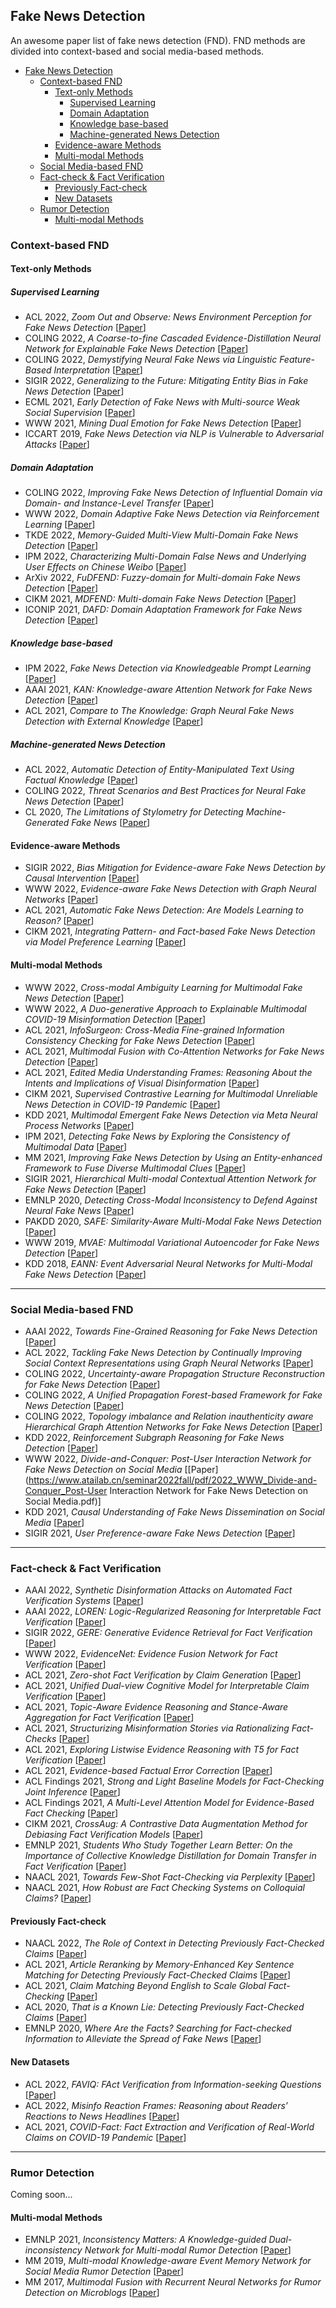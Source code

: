 

## Fake News Detection

An awesome paper list of fake news detection (FND). FND methods are divided into context-based and social media-based methods.



- [Fake News Detection](#fake-news-detection)
  - [Context-based FND](#context-based-fnd)
    - [Text-only Methods](#text-only-methods)
      - [Supervised Learning](#supervised-learning)
      - [Domain Adaptation](#domain-adaptation)
      - [Knowledge base-based](#knowledge-base-based)
      - [Machine-generated News Detection](#machine-generated-news-detection)
    - [Evidence-aware Methods](#evidence-aware-methods)
    - [Multi-modal Methods](#multi-modal-methods)
  - [Social Media-based FND](#social-media-based-fnd)
  - [Fact-check & Fact Verification](#fact-check--fact-verification)
    - [Previously Fact-check](#previously-fact-check)
    - [New Datasets](#new-datasets)
  - [Rumor Detection](#rumor-detection)
    - [Multi-modal Methods](#multi-modal-methods-1)



### Context-based FND

#### Text-only Methods

##### Supervised Learning

- ACL 2022, <i>Zoom Out and Observe: News Environment Perception for Fake News Detection</i> [[Paper](https://arxiv.org/pdf/2203.10885.pdf)]
- COLING 2022, <i>A Coarse-to-fine Cascaded Evidence-Distillation Neural Network for Explainable Fake News Detection</i> [[Paper](https://arxiv.org/pdf/2209.14642.pdf)]
- COLING 2022, <i>Demystifying Neural Fake News via Linguistic Feature-Based Interpretation</i> [[Paper](https://aclanthology.org/2022.coling-1.573.pdf)]
- SIGIR 2022, <i>Generalizing to the Future: Mitigating Entity Bias in Fake News Detection</i> [[Paper](https://dl.acm.org/doi/pdf/10.1145/3477495.3531816)]
- ECML 2021, <i>Early Detection of Fake News with Multi-source Weak Social Supervision</i> [[Paper](http://www.cs.iit.edu/~kshu/files/ecml_pkdd_mwss.pdf)]
- WWW 2021, <i>Mining Dual Emotion for Fake News Detection</i> [[Paper](https://dl.acm.org/doi/pdf/10.1145/3442381.3450004)]
- ICCART 2019, <i>Fake News Detection via NLP is Vulnerable to Adversarial Attacks</i> [[Paper](https://arxiv.org/ftp/arxiv/papers/1901/1901.09657.pdf)]

##### Domain Adaptation

- COLING 2022, <i>Improving Fake News Detection of Influential Domain via Domain- and Instance-Level Transfer</i> [[Paper](https://arxiv.org/pdf/2209.08902.pdf)]
- WWW 2022, <i>Domain Adaptive Fake News Detection via Reinforcement Learning</i> [[Paper](https://arxiv.org/pdf/2202.08159.pdf)]
- TKDE 2022, <i>Memory-Guided Multi-View Multi-Domain Fake News Detection</i> [[Paper](https://ieeexplore.ieee.org/document/9802916)]
- IPM 2022, <i>Characterizing Multi-Domain False News and Underlying User Effects on Chinese Weibo</i> [[Paper](https://www.sciencedirect.com/science/article/pii/S0306457322000784?via%3Dihub)]
- ArXiv 2022, <i>FuDFEND: Fuzzy-domain for Multi-domain Fake News Detection</i> [[Paper](https://arxiv.org/ftp/arxiv/papers/2205/2205.03778.pdf)]
- CIKM 2021, <i>MDFEND: Multi-domain Fake News Detection</i> [[Paper](https://arxiv.org/pdf/2201.00987.pdf)]
- ICONIP 2021, <i>DAFD: Domain Adaptation Framework for Fake News Detection</i> [[Paper](http://www.cs.iit.edu/~kshu/files/DAFD_ICONIP.pdf)]

##### Knowledge base-based

- IPM 2022, <i>Fake News Detection via Knowledgeable Prompt Learning</i> [[Paper](https://www.sciencedirect.com/science/article/pii/S030645732200139X)]
- AAAI 2021, <i>KAN: Knowledge-aware Attention Network for Fake News Detection</i> [[Paper](https://ojs.aaai.org/index.php/AAAI/article/view/16080)]
- ACL 2021, <i>Compare to The Knowledge: Graph Neural Fake News Detection with External Knowledge</i> [[Paper](https://aclanthology.org/2021.acl-long.62.pdf)]

##### Machine-generated News Detection

- ACL 2022, <i>Automatic Detection of Entity-Manipulated Text Using Factual Knowledge</i> [[Paper](https://aclanthology.org/2022.acl-short.10.pdf)]
- COLING 2022, <i>Threat Scenarios and Best Practices for Neural Fake News Detection</i> [[Paper](https://aclanthology.org/2022.coling-1.106.pdf)]
- CL 2020, <i>The Limitations of Stylometry for Detecting Machine-Generated Fake News</i> [[Paper](https://watermark.silverchair.com/coli_a_00380.pdf?token=AQECAHi208BE49Ooan9kkhW_Ercy7Dm3ZL_9Cf3qfKAc485ysgAAAq4wggKqBgkqhkiG9w0BBwagggKbMIIClwIBADCCApAGCSqGSIb3DQEHATAeBglghkgBZQMEAS4wEQQMxz9Xg1SndcEbQDYRAgEQgIICYezKOBSVkeblU0UiMgQBFTxwWxvVxyHMsoZNjebxXy_s7hVI8uyU1oxQJ0CFP1zIZd65qql15yVtv5CEq3RHl7TKSCYtFPWhMF4t-1jQaugAnyONxxeNuzPqHSrswxpjDG8HveRLQUiwoftHtfwjc0xUKG7pgHOpjXTWslc2XcQLv4HZ_krec_fLwygsTymj7jkzhn2v2aZdrpNXXzInEajuZA6bNeVhOfUmH2RaKMeRtrvVgXz6hiGn-zvZq2bcBWdHRueLpJY2vakrzJnQf42CghuRVvzxP2Hj-qfBfb08YnQI3lwmbERyn4GiKxAfQzyEoX_tkY8nqwpOm8t5wA-tTHW_AYKXQsoQMp1j2Q8wShdDRVQMnGyWLgxNR5WOJTgTvmcnr6D1tQTJhd_ilxUPCvNd8RnD4fU_7jWXeeEDtb5hQi45zKVUp9SropLnacTuOiQN4xY1saSH8EQCdNHJ79X9QZ2Ii7NGZrVm4ZCVcpN4DqHgR3WFeHPKZrTyT_6fluW-Mc69SpuIhu7nRLgavhAbyC8UAHS_Krk6vhch1GWIMPXeWyfo66jNJ_jZUUY8lEnoNfsfuyARpqb9x0IEseo_5WeHpR2SrQpWGlWxWBO8Twwi0nJgp9nlv4Ig7a4LAG66UXxRbzQs0kXENqOJM_qRVCIAKF_JDgKhXnk8Xoq15o-3fTdUeYlv-7mS_4XpA0f8l9nVRmq2GMwiNe41JuA1yV5nggN91T6bEC7mq9Vnc9x9B6uXji2tOT6TD7cmh-2XQl7CIbBvRfyLJpieHR0vFBydp9mnHXVuTT8v1Q)]

#### Evidence-aware Methods

- SIGIR 2022, <i>Bias Mitigation for Evidence-aware Fake News Detection by Causal Intervention</i> [[Paper](https://web.archive.org/web/20220712063219id_/https://dl.acm.org/doi/pdf/10.1145/3477495.3531850)]
- WWW 2022, <i>Evidence-aware Fake News Detection with Graph Neural Networks</i> [[Paper](https://dl.acm.org/doi/pdf/10.1145/3485447.3512122)]
- ACL 2021, <i>Automatic Fake News Detection: Are Models Learning to Reason?</i> [[Paper](https://arxiv.org/pdf/2105.07698.pdf)]
- CIKM 2021, <i>Integrating Pattern- and Fact-based Fake News Detection via Model Preference Learning</i> [[Paper](https://arxiv.org/pdf/2109.11333.pdf)]

#### Multi-modal Methods

- WWW 2022, <i>Cross-modal Ambiguity Learning for Multimodal Fake News Detection</i> [[Paper](https://web.archive.org/web/20220428130656id_/https://dl.acm.org/doi/pdf/10.1145/3485447.3511968)]
- WWW 2022, <i>A Duo-generative Approach to Explainable Multimodal COVID-19 Misinformation Detection</i> [[Paper](https://web.archive.org/web/20220503034453id_/https://dl.acm.org/doi/pdf/10.1145/3485447.3512257)]
- ACL 2021, <i>InfoSurgeon: Cross-Media Fine-grained Information Consistency Checking for Fake News Detection</i> [[Paper](https://aclanthology.org/2021.acl-long.133.pdf)]
- ACL 2021, <i>Multimodal Fusion with Co-Attention Networks for Fake News Detection</i> [[Paper](https://aclanthology.org/2021.findings-acl.226.pdf)]
- ACL 2021, <i>Edited Media Understanding Frames: Reasoning About the Intents and Implications of Visual Disinformation</i> [[Paper](https://aclanthology.org/2021.acl-long.158.pdf)]
- CIKM 2021, <i>Supervised Contrastive Learning for Multimodal Unreliable News Detection in COVID-19 Pandemic</i> [[Paper](https://arxiv.org/ftp/arxiv/papers/2109/2109.01850.pdf)]
- KDD 2021, <i>Multimodal Emergent Fake News Detection via Meta Neural Process Networks</i> [[Paper](https://dl.acm.org/doi/pdf/10.1145/3447548.3467153)]
- IPM 2021, <i>Detecting Fake News by Exploring the Consistency of Multimodal Data</i> [[Paper](https://www.sciencedirect.com/science/article/abs/pii/S0306457321001060)]
- MM 2021,  <i>Improving Fake News Detection by Using an Entity-enhanced Framework to Fuse Diverse Multimodal Clues</i> [[Paper](https://arxiv.org/pdf/2108.10509.pdf)]
- SIGIR 2021, <i>Hierarchical Multi-modal Contextual Attention Network for Fake News Detection</i> [[Paper](https://dl.acm.org/doi/pdf/10.1145/3404835.3462871)]
- EMNLP 2020, <i>Detecting Cross-Modal Inconsistency to Defend Against Neural Fake News</i> [[Paper](https://arxiv.org/pdf/2009.07698.pdf)]
- PAKDD 2020, <i>SAFE: Similarity-Aware Multi-Modal Fake News Detection</i> [[Paper](https://link.springer.com/chapter/10.1007/978-3-030-47436-2_27)]
- WWW 2019, <i>MVAE: Multimodal Variational Autoencoder for Fake News Detection</i> [[Paper](https://dl.acm.org/doi/abs/10.1145/3308558.3313552)]
- KDD 2018, <i>EANN: Event Adversarial Neural Networks for Multi-Modal Fake News Detection</i> [[Paper](https://dl.acm.org/doi/pdf/10.1145/3219819.3219903)]



---

### Social Media-based FND

- AAAI 2022, <i>Towards Fine-Grained Reasoning for Fake News Detection</i> [[Paper](https://ojs.aaai.org/index.php/AAAI/article/view/20517)]
- ACL 2022, <i>Tackling Fake News Detection by Continually Improving Social Context Representations using Graph Neural Networks</i> [[Paper](https://aclanthology.org/2022.acl-long.97.pdf)]
- COLING 2022, <i>Uncertainty-aware Propagation Structure Reconstruction for Fake News Detection</i> [[Paper](https://aclanthology.org/2022.coling-1.243.pdf)]
- COLING 2022, <i>A Unified Propagation Forest-based Framework for Fake News Detection</i> [[Paper](https://aclanthology.org/2022.coling-1.244.pdf)]
- COLING 2022, <i>Topology imbalance and Relation inauthenticity aware Hierarchical Graph Attention Networks for Fake News Detection</i> [[Paper](https://aclanthology.org/2022.coling-1.415.pdf)]
- KDD 2022, <i>Reinforcement Subgraph Reasoning for Fake News Detection</i> [[Paper](https://www.microsoft.com/en-us/research/uploads/prod/2022/05/KDD2022_FakeNewsDetection_camera_ready.pdf)]
- WWW 2022, <i>Divide-and-Conquer: Post-User Interaction Network for Fake News Detection on Social Media</i> [[Paper](https://www.atailab.cn/seminar2022fall/pdf/2022_WWW_Divide-and-Conquer_Post-User Interaction Network for Fake News Detection on Social Media.pdf)]
- KDD 2021, <i>Causal Understanding of Fake News Dissemination on Social Media</i> [[Paper](https://arxiv.org/pdf/2010.10580.pdf)]
- SIGIR 2021, <i>User Preference-aware Fake News Detection</i> [[Paper](https://dl.acm.org/doi/pdf/10.1145/3404835.3462990)]

---

### Fact-check & Fact Verification

- AAAI 2022, <i>Synthetic Disinformation Attacks on Automated Fact Verification Systems</i> [[Paper](https://www.aaai.org/AAAI22Papers/AAAI-11986.DuY.pdf)]
- AAAI 2022, <i>LOREN: Logic-Regularized Reasoning for Interpretable Fact Verification</i> [[Paper](https://ojs.aaai.org/index.php/AAAI/article/view/21291)]
- SIGIR 2022, <i>GERE: Generative Evidence Retrieval for Fact Verification</i> [[Paper](https://arxiv.org/pdf/2204.05511.pdf)]
- WWW 2022, <i>EvidenceNet: Evidence Fusion Network for Fact Verification</i> [[Paper](https://dl.acm.org/doi/abs/10.1145/3485447.3512135)]
- ACL 2021, <i>Zero-shot Fact Verification by Claim Generation</i> [[Paper](https://arxiv.org/pdf/2105.14682.pdf)]
- ACL 2021, <i>Unified Dual-view Cognitive Model for Interpretable Claim Verification</i> [[Paper](https://arxiv.org/pdf/2105.09567.pdf)]
- ACL 2021, <i>Topic-Aware Evidence Reasoning and Stance-Aware Aggregation for Fact Verification</i> [[Paper](https://arxiv.org/pdf/2106.01191.pdf)]
- ACL 2021, <i>Structurizing Misinformation Stories via Rationalizing Fact-Checks</i> [[Paper](https://aclanthology.org/2021.acl-long.51.pdf)]
- ACL 2021, <i>Exploring Listwise Evidence Reasoning with T5 for Fact Verification</i> [[Paper](https://aclanthology.org/2021.acl-short.51.pdf)]
- ACL 2021, <i>Evidence-based Factual Error Correction</i> [[Paper](https://aclanthology.org/2021.acl-long.256.pdf)]
- ACL Findings 2021, <i>Strong and Light Baseline Models for Fact-Checking Joint Inference</i> [[Paper](https://aclanthology.org/2021.findings-acl.426.pdf)]
- ACL Findings 2021, <i>A Multi-Level Attention Model for Evidence-Based Fact Checking</i> [[Paper](https://arxiv.org/pdf/2106.00950.pdf)]
- CIKM 2021, <i>CrossAug: A Contrastive Data Augmentation Method for Debiasing Fact Verification Models</i> [[Paper](https://arxiv.org/pdf/2109.15107.pdf)]
- EMNLP 2021, <i>Students Who Study Together Learn Better: On the Importance of Collective Knowledge Distillation for Domain Transfer in Fact Verification</i> [[Paper](https://aclanthology.org/2021.emnlp-main.558.pdf?ref=https://githubhelp.com)]
- NAACL 2021, <i>Towards Few-Shot Fact-Checking via Perplexity</i> [[Paper](https://arxiv.org/pdf/2103.09535.pdf)]
- NAACL 2021, <i>How Robust are Fact Checking Systems on Colloquial Claims?</i> [[Paper](https://aclanthology.org/2021.naacl-main.121.pdf)]

#### Previously Fact-check

- NAACL 2022, <i>The Role of Context in Detecting Previously Fact-Checked Claims</i> [[Paper](https://arxiv.org/pdf/2104.07423.pdf)]
- ACL 2021, <i>Article Reranking by Memory-Enhanced Key Sentence Matching for Detecting Previously Fact-Checked Claims</i> [[Paper](https://arxiv.org/pdf/2112.10322.pdf)]
- ACL 2021, <i>Claim Matching Beyond English to Scale Global Fact-Checking</i> [[Paper](https://arxiv.org/pdf/2106.00853.pdf)]
- ACL 2020, <i>That is a Known Lie: Detecting Previously Fact-Checked Claims</i> [[Paper](https://arxiv.org/pdf/2005.06058.pdf)]
- EMNLP 2020, <i>Where Are the Facts? Searching for Fact-checked Information to Alleviate the Spread of Fake News</i> [[Paper](https://arxiv.org/pdf/2010.03159.pdf)]

#### New Datasets

- ACL 2022, <i>FAVIQ: FAct Verification from Information-seeking Questions</i> [[Paper](https://arxiv.org/pdf/2107.02153.pdf)]
- ACL 2022, <i>Misinfo Reaction Frames: Reasoning about Readers’ Reactions to News Headlines</i> [[Paper](https://arxiv.org/pdf/2104.08790.pdf)]
- ACL 2021, <i>COVID-Fact: Fact Extraction and Verification of Real-World Claims on COVID-19 Pandemic</i> [[Paper](https://arxiv.org/pdf/2106.03794.pdf)]

---

### Rumor Detection

Coming soon...

#### Multi-modal Methods

- EMNLP 2021, <i>Inconsistency Matters: A Knowledge-guided Dual-inconsistency Network for Multi-modal Rumor Detection</i> [[Paper](https://aclanthology.org/2021.findings-emnlp.122.pdf)]
- MM 2019, <i>Multi-modal Knowledge-aware Event Memory Network for Social Media Rumor Detection</i> [[Paper](https://dl.acm.org/doi/abs/10.1145/3343031.3350850)]
- MM 2017, <i>Multimodal Fusion with Recurrent Neural Networks for Rumor Detection on Microblogs</i> [[Paper](https://dl.acm.org/doi/abs/10.1145/3123266.3123454)]

